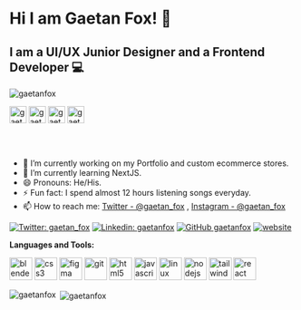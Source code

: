 # Hi I am Gaetan Fox! 👋
## I am a UI/UX Junior Designer and a Frontend Developer 💻


<p align="left"> <img src="https://komarev.com/ghpvc/?username=gaetanfox&label=Views&color=blue&style=plastic" alt="gaetanfox" /> </p>

<a href="https://twitter.com/gaetan_fox" target="blank"><img align="center" src="https://cdn.jsdelivr.net/npm/simple-icons@3.0.1/icons/twitter.svg" alt="gaetan_fox" height="30" width="30" /></a>
<a href="https://linkedin.com/in/gaetanfox" target="blank"><img align="center" src="https://cdn.jsdelivr.net/npm/simple-icons@3.0.1/icons/linkedin.svg" alt="gaetanfox" height="30" width="30" /></a>
<a href="https://instagram.com/gaetan_fox" target="blank"><img align="center" src="https://cdn.jsdelivr.net/npm/simple-icons@3.0.1/icons/instagram.svg" alt="gaetan_fox" height="30" width="30" /></a>
<a href="https://dribbble.com/gaetanfox" target="blank"><img align="center" src="https://cdn.jsdelivr.net/npm/simple-icons@3.0.1/icons/dribbble.svg" alt="gaetanfox" height="30" width="30" /></a>

<br/>
<br/>

- 🔭 I’m currently working on my Portfolio and custom ecommerce stores.
- 🌱 I’m currently learning NextJS.
- 😄 Pronouns: He/His.
- ⚡ Fun fact: I spend almost 12 hours listening songs everyday.
- 📫 How to reach me: [Twitter - @gaetan_fox](https://twitter.com/gaetan_fox) , [Instagram - @gaetan_fox](https://twitter.com/gaetan_fox)

[![Twitter: gaetan_fox](https://img.shields.io/twitter/follow/gaetan_fox?style=social)](https://twitter.com/gaetan_fox)
[![Linkedin: gaetanfox](https://img.shields.io/badge/-gaetanfox-blue?style=flat-square&logo=Linkedin&logoColor=white&link=https://www.linkedin.com/in/gaetanfox/)](https://www.linkedin.com/in/gaetanfox/)
[![GitHub gaetanfox](https://img.shields.io/github/followers/gaetanfox?label=follow&style=social)](https://github.com/gaetanfox)
[![website](https://img.shields.io/badge/gaetanfox.com-2648ff?style=flat-square&logo=google-chrome)](https://gaetanfox.com/)


**Languages and Tools:**  
<p align="left">
  <img src="https://download.blender.org/branding/community/blender_community_badge_white.svg" alt="blender" width="40" height="40"/>
  <img src="https://devicons.github.io/devicon/devicon.git/icons/css3/css3-original-wordmark.svg" alt="css3" width="40" height="40"/>
  <img src="https://www.vectorlogo.zone/logos/figma/figma-icon.svg" alt="figma" width="40" height="40"/>
  <img src="https://www.vectorlogo.zone/logos/git-scm/git-scm-icon.svg" alt="git" width="40" height="40"/>
  <img src="https://devicons.github.io/devicon/devicon.git/icons/html5/html5-original-wordmark.svg" alt="html5" width="40" height="40"/>
  <img src="https://devicons.github.io/devicon/devicon.git/icons/javascript/javascript-original.svg" alt="javascript" width="40" height="40"/>
  <img src="https://devicons.github.io/devicon/devicon.git/icons/linux/linux-original.svg" alt="linux" width="40" height="40"/>
  <img src="https://devicons.github.io/devicon/devicon.git/icons/nodejs/nodejs-original-wordmark.svg" alt="nodejs" width="40" height="40"/>
  <img src="https://www.vectorlogo.zone/logos/tailwindcss/tailwindcss-icon.svg" alt="tailwind" width="40" height="40"/>
  <img src="https://devicons.github.io/devicon/devicon.git/icons/react/react-original-wordmark.svg" alt="react" width="40" height="40"/>
</p>
  <p><img align="left" src="https://github-readme-stats.vercel.app/api/top-langs/?username=gaetanfox&layout=compact&hide=html" alt="gaetanfox" /></p>

<p>&nbsp;<img align="center" src="https://github-readme-stats.vercel.app/api?username=gaetanfox&show_icons=true" alt="gaetanfox" /></p>

<p align="center">

</p>
<!--
**gaetanfox/gaetanfox** is a ✨ _special_ ✨ repository because its `README.md` (this file) appears on your GitHub profile.

Here are some ideas to get you started:

- 🔭 I’m currently working on ...
- 🌱 I’m currently learning ...
- 👯 I’m looking to collaborate on ...
- 🤔 I’m looking for help with ...
- 💬 Ask me about ...
- 📫 How to reach me: ...
- 😄 Pronouns: ...
- ⚡ Fun fact: ...
-->
